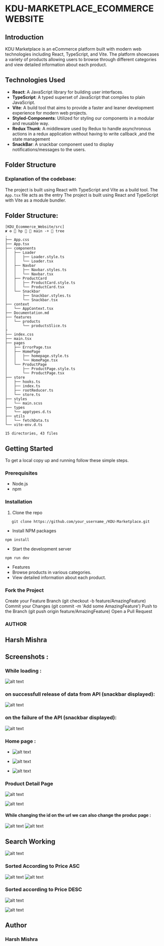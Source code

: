 # KDU-MARKETPLACE_ECOMMERCE WEBSITE

## Introduction
KDU Marketplace is an eCommerce platform built with modern web technologies including React, TypeScript, and Vite. The platform showcases a variety of products allowing users to browse through different categories and view detailed information about each product.

## Technologies Used
- **React**: A JavaScript library for building user interfaces.
- **TypeScript**: A typed superset of JavaScript that compiles to plain JavaScript.
- **Vite**: A build tool that aims to provide a faster and leaner development experience for modern web projects.
- **Styled-Components**: Utilized for styling our components in a modular and reusable way.
- **Redux Thunk**: A middleware used by Redux to handle asynchronous actions in a redux application without having to write callback ,and the state management
- **SnackBar**: A snackbar component used to display notifications/messages to the users.

## Folder Structure





### Explanation of the codebase:
The project is built using React with TypeScript and Vite as a build tool. The `App.tsx` file acts as the entry
The project is built using React and TypeScript with Vite as a module bundler. 


## Folder Structure: 
 ```              
[KDU_Ecommerce_Website/src]
 ✘ ⚙  hp   main -+  tree
.
├── App.css
├── App.tsx
├── components
│   ├── Loader
│   │   ├── Loader.style.ts
│   │   └── Loader.tsx
│   ├── Navbar
│   │   ├── Navbar.styles.ts
│   │   └── Navbar.tsx
│   ├── ProductCard
│   │   ├── ProductCard.style.ts
│   │   └── ProductCard.tsx
│   └── Snackbar
│       ├── Snackbar.styles.ts
│       └── Snackbar.tsx
├── context
│   └── AppContext.tsx
├── Documentation.md
├── features
│   └── products
│       └── productsSlice.ts
├
├── index.css
├── main.tsx
├── pages
│   ├── ErrorPage.tsx
│   ├── HomePage
│   │   ├── homepage.style.ts
│   │   └── HomePage.tsx
│   └── ProductPage
│       ├── ProductPage.style.ts
│       └── ProductPage.tsx
├── store
│   ├── hooks.ts
│   ├── index.ts
│   ├── rootReducer.ts
│   └── store.ts
├── styles
│   └── main.scss
├── types
│   └── apptypes.d.ts
├── utils
│   └── fetchData.ts
└── vite-env.d.ts

15 directories, 43 files
```



## Getting Started
To get a local copy up and running follow these simple steps.

### Prerequisites
- Node.js
- npm

### Installation
1. Clone the repo
```
   git clone https://github.com/your_username_/KDU-Marketplace.git

```
- Install NPM packages
```
npm install
```
- Start the development server

```
npm run dev
```
- Features
- Browse products in various categories.
- View detailed information about each product.

### Fork the Project
Create your Feature Branch (git checkout -b feature/AmazingFeature)
Commit your Changes (git commit -m 'Add some AmazingFeature')
Push to the Branch (git push origin feature/AmazingFeature)
Open a Pull Request


### AUTHOR
## Harsh Mishra

## Screenshots : 

### While loading : 
![alt text](image-12.png)

### on successfull release of data from API (snackbar displayed):
![alt text](image-13.png)


### on the failure of the API (snackbar displayed):
![alt text](image-14.png)

### Home page :
- ![alt text](image.png)
  
- ![alt text](image-1.png)

- ![alt text](image-2.png)


###  Product Detail Page
![alt text](image-3.png)

![alt text](image-4.png)

#### While changing the id on the url we can also change the produc page : 
![alt text](image-5.png)
![alt text](image-6.png)

## Search Working
![alt text](image-7.png)

### Sorted According to Price ASC
![alt text](image-8.png)
![alt text](image-11.png)

### Sorted  according to Price DESC
![alt text](image-9.png)

![alt text](image-10.png)

## Author 
### Harsh Mishra